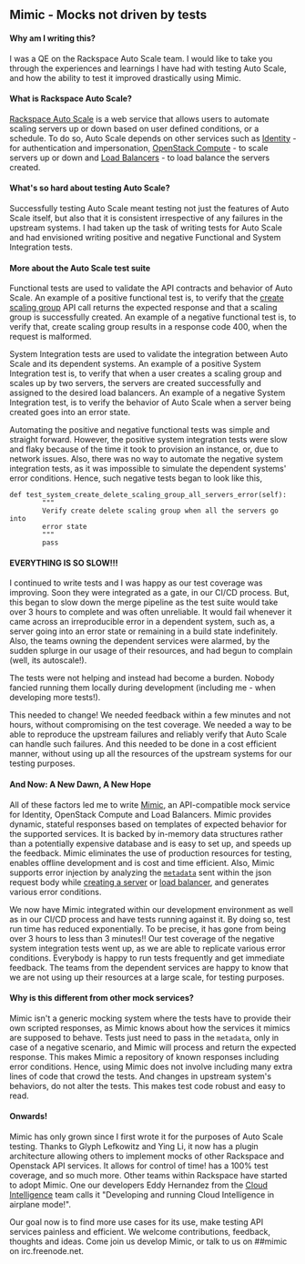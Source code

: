 ## Mimic - Mocks not driven by tests

#### Why am I writing this?

  I was a QE on the Rackspace Auto Scale team. I would like to take you through the experiences and learnings I have had with testing Auto Scale, and how the ability to test it improved drastically using Mimic.

#### What is Rackspace Auto Scale?

 [Rackspace Auto Scale](http://docs.rackspace.com/cas/api/v1.0/autoscale-devguide/content/Overview.html) is a web service that allows users to automate scaling servers up or down based on user defined conditions, or a schedule. To do so, Auto Scale depends on other services such as [Identity](http://docs.rackspace.com/auth/api/v2.0/auth-client-devguide/content/Overview-d1e65.html) - for authentication and impersonation, [OpenStack Compute](http://docs.rackspace.com/servers/api/v2/cs-devguide/content/ch_preface.html) - to scale servers up or down and [Load Balancers](http://docs.rackspace.com/loadbalancers/api/v1.0/clb-devguide/content/Overview-d1e82.html) - to load balance the servers created.  

#### What's so hard about testing Auto Scale?

 Successfully testing Auto Scale meant testing not just the features of Auto Scale itself, but also that it is consistent irrespective of any failures in the upstream systems. I had taken up the task of writing tests for Auto Scale and had envisioned writing positive and negative Functional and System Integration tests. 

#### More about the Auto Scale test suite

 Functional tests are used to validate the API contracts and behavior of Auto Scale. An example of a positive functional test is, to verify that the [create scaling group](http://docs.rackspace.com/cas/api/v1.0/autoscale-devguide/content/POST_createGroup_v1.0__tenantId__groups_autoscale-groups.html) API call returns the expected response and that a scaling group is successfully created. An example of a negative functional test is, to verify that, create scaling group results in a response code 400, when the request is malformed.

 System Integration tests are used to validate the integration between Auto Scale and its dependent systems. An example of a positive System Integration test is, to verify that when a user creates a scaling group and scales up by two servers, the servers are created successfully and assigned to the desired load balancers. An example of a negative System Integration test, is to verify the behavior of Auto Scale when a server being created goes into an error state.

Automating the positive and negative functional tests was simple and straight forward. However, the positive system integration tests were slow and flaky because of the time it took to provision an instance, or, due to network issues. Also, there was no way to automate the negative system integration tests, as it was impossible to simulate the dependent systems' error conditions. Hence, such negative tests began to look like this,

```
def test_system_create_delete_scaling_group_all_servers_error(self):
        """
        Verify create delete scaling group when all the servers go into
        error state
        """
        pass
```

#### EVERYTHING IS SO SLOW!!!

I continued to write tests and I was happy as our test coverage was improving. Soon they were integrated as a gate, in our CI/CD process. But, this began to slow down the merge pipeline as the test suite would take over 3 hours to complete and was often unreliable. It would fail whenever it came across an irreproducible error in a dependent system, such as, a server going into an error state or remaining in a build state indefinitely. Also, the teams owning the dependent services were alarmed, by the sudden splurge in our usage of their resources, and had begun to complain (well, its autoscale!). 

The tests were not helping and instead had become a burden. Nobody fancied running them locally during development (including me - when developing more tests!). 

This needed to change! We needed feedback within a few minutes and not hours, without compromising on the test coverage. We needed a way to be able to reproduce the upstream failures and reliably verify that Auto Scale can handle such failures. And this needed to be done in a cost efficient manner, without using up all the resources of the upstream systems for our testing purposes.

#### And Now: A New Dawn, A New Hope

All of these factors led me to write [Mimic](https://github.com/rackerlabs/mimic), an API-compatible mock service for Identity, OpenStack Compute and Load Balancers. Mimic provides dynamic, stateful responses based on templates of expected behavior for the supported services. It is backed by in-memory data structures rather than a potentially expensive database and is easy to set up, and speeds up the feedback. Mimic eliminates the use of production resources for testing, enables offline development and is cost and time efficient. Also, Mimic supports error injection by analyzing the [`metadata`](http://docs.rackspace.com/servers/api/v2/cs-devguide/content/Server_Metadata-d1e2529.html) sent within the json request body while [creating a server](http://docs.rackspace.com/servers/api/v2/cs-devguide/content/CreateServers.html) or [load balancer](http://docs.rackspace.com/loadbalancers/api/v1.0/clb-devguide/content/POST_createLoadBalancer_v1.0__account__loadbalancers_load-balancers.html), and generates various error conditions.

We now have Mimic integrated within our development environment as well as in our CI/CD process and have tests running against it. By doing so, test run time has reduced exponentially. To be precise, it has gone from being over 3 hours to less than 3 minutes!! Our test coverage of the negative system integration tests went up, as we are able to replicate various error conditions. Everybody is happy to run tests frequently and get immediate feedback. The teams from the dependent services are happy to know that we are not using up their resources at a large scale, for testing purposes.

#### Why is this different from other mock services?

Mimic isn't a generic mocking system where the tests have to provide their own scripted responses, as Mimic knows about how the services it mimics are supposed to behave. Tests just need to pass in the `metadata`, only in case of a negative scenario, and Mimic will process and return the expected response. This makes Mimic a repository of known responses including error conditions. Hence, using Mimic does not involve including many extra lines of code that crowd the tests. And changes in upstream system's behaviors, do not alter the tests. This makes test code robust and easy to read. 

#### Onwards!

Mimic has only grown since I first wrote it for the purposes of Auto Scale testing. Thanks to Glyph Lefkowitz and Ying Li, it now has a plugin architecture allowing others to implement mocks of other Rackspace and Openstack API services. It allows for control of time! has a 100% test coverage, and so much more. Other teams within Rackspace have started to adopt Mimic. One our developers Eddy Hernandez from the [Cloud Intelligence](http://www.rackspace.com/blog/get-more-from-your-data-with-rackspace-cloud-intelligence) team calls it "Developing and running Cloud Intelligence in airplane mode!".

Our goal now is to find more use cases for its use, make testing API services painless and efficient. We welcome contributions, feedback, thoughts and ideas. Come join us develop Mimic, or talk to us on ##mimic on irc.freenode.net.